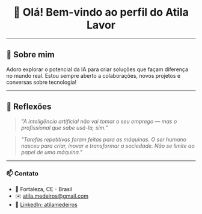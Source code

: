 <div align="center">

# 👋 Olá! Bem-vindo ao perfil do Atila Lavor

</div>

---

## 🚀 Sobre mim

Adoro explorar o potencial da IA para criar soluções que façam diferença no mundo real. Estou sempre aberto a colaborações, novos projetos e conversas sobre tecnologia!


---

## 🤖 Reflexões

> *"A inteligência artificial não vai tomar o seu emprego — mas o profissional que sabe usá-la, sim."*

> *"Tarefas repetitivas foram feitas para as máquinas. O ser humano nasceu para criar, inovar e transformar a sociedade. Não se limite ao papel de uma máquina."*

---

### 📫 Contato

- 📍 Fortaleza, CE - Brasil  
- ✉️ [atila.medeiros@gmail.com](mailto:atila.medeiros@gmail.com)  
- 🔗 [LinkedIn: atilamedeiros](https://www.linkedin.com/in/atilamedeiros)  



